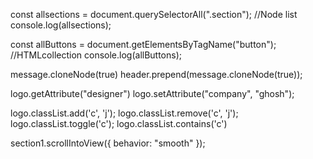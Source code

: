 const allsections = document.querySelectorAll(".section");
//Node list
console.log(allsections);

const allButtons = document.getElementsByTagName("button");
//HTMLcollection
console.log(allButtons);

message.cloneNode(true)
header.prepend(message.cloneNode(true));

logo.getAttribute("designer")
logo.setAttribute("company", "ghosh");

logo.classList.add('c', 'j');
logo.classList.remove('c', 'j');
logo.classList.toggle('c');
logo.classList.contains('c')

section1.scrollIntoView({ behavior: "smooth" });
